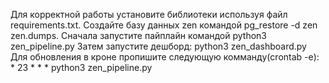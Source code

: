 Для корректной работы установите библиотеки используя файл requirements.txt.
Создайте базу данных zen командой pg_restore -d zen zen.dumps.
Сначала запустите пайплайн командой python3 zen_pipeline.py
Затем запустите дешборд: python3 zen_dashboard.py
Для обновления в кроне пропишите следующую комманду(crontab -e): * 23 * * * python3 zen_pipeline.py
